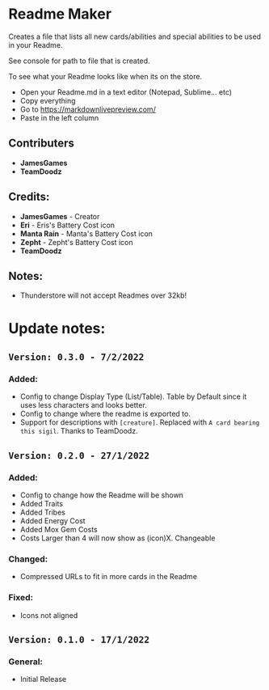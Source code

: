 # Readme Maker
Creates a file that lists all new cards/abilities and special abilities to be used in your Readme.

See console for path to file that is created.

To see what your Readme looks like when its on the store.
- Open your Readme.md in a text editor (Notepad, Sublime... etc)
- Copy everything
- Go to https://markdownlivepreview.com/
- Paste in the left column

## Contributers
- **JamesGames**
- **TeamDoodz**

## Credits:
- **JamesGames** - Creator
- **Eri** - Eris's Battery Cost icon
- **Manta Rain** - Manta's Battery Cost icon
- **Zepht** - Zepht's Battery Cost icon
- **TeamDoodz**

## Notes:
- Thunderstore will not accept Readmes over 32kb!


# Update notes:

## `Version: 0.3.0 - 7/2/2022`
### Added:
- Config to change Display Type (List/Table). Table by Default since it uses less characters and looks better.
- Config to change where the readme is exported to.
- Support for descriptions with `[creature]`. Replaced with `A card bearing this sigil`. Thanks to TeamDoodz.


## `Version: 0.2.0 - 27/1/2022`
### Added:
- Config to change how the Readme will be shown
- Added Traits
- Added Tribes
- Added Energy Cost
- Added Mox Gem Costs
- Costs Larger than 4 will now show as (icon)X. Changeable 

### Changed:
- Compressed URLs to fit in more cards in the Readme

### Fixed:
- Icons not aligned


## `Version: 0.1.0 - 17/1/2022`
### General:
- Initial Release